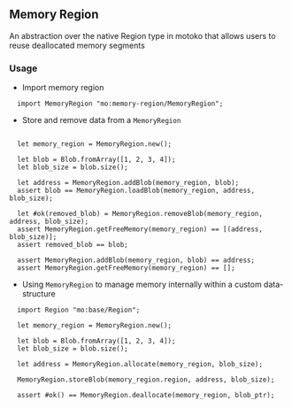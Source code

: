 ## Memory Region
An abstraction over the native Region type in motoko that allows users to reuse deallocated memory segments

### Usage
- Import memory region
```motoko
  import MemoryRegion "mo:memory-region/MemoryRegion";
```

- Store and remove data from a `MemoryRegion`
```motoko

  let memory_region = MemoryRegion.new();

  let blob = Blob.fromArray([1, 2, 3, 4]);
  let blob_size = blob.size();

  let address = MemoryRegion.addBlob(memory_region, blob);
  assert blob == MemoryRegion.loadBlob(memory_region, address, blob_size);

  let #ok(removed_blob) = MemoryRegion.removeBlob(memory_region, address, blob_size);
  assert MemoryRegion.getFreeMemory(memory_region) == [(address, blob_size)];
  assert removed_blob == blob;

  assert MemoryRegion.addBlob(memory_region, blob) == address;
  assert MemoryRegion.getFreeMemory(memory_region) == [];
```

- Using `MemoryRegion` to manage memory internally within a custom data-structure
```motoko
  import Region "mo:base/Region";

  let memory_region = MemoryRegion.new();

  let blob = Blob.fromArray([1, 2, 3, 4]);
  let blob_size = blob.size();

  let address = MemoryRegion.allocate(memory_region, blob_size);

  MemoryRegion.storeBlob(memory_region.region, address, blob_size);

  assert #ok() == MemoryRegion.deallocate(memory_region, blob_ptr);
  
```